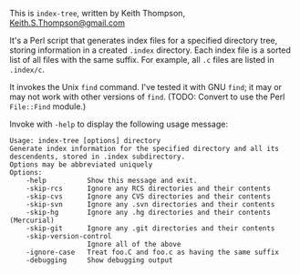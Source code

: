 This is `index-tree`, written by Keith Thompson, Keith.S.Thompson@gmail.com

It's a Perl script that generates index files for a specified
directory tree, storing information in a created `.index` directory.
Each index file is a sorted list of all files with the same suffix.
For example, all `.c` files are listed in `.index/c`.

It invokes the Unix `find` command.  I've tested it with GNU `find`;
it may or may not work with other versions of `find`.  (TODO: Convert
to use the Perl `File::Find` module.)

Invoke with `-help` to display the following usage message:

    Usage: index-tree [options] directory
    Generate index information for the specified directory and all its
    descendents, stored in .index subdirectory.
    Options may be abbreviated uniquely
    Options:
        -help          Show this message and exit.
        -skip-rcs      Ignore any RCS directories and their contents
        -skip-cvs      Ignore any CVS directories and their contents
        -skip-svn      Ignore any .svn directories and their contents
        -skip-hg       Ignore any .hg directories and their contents (Mercurial)
        -skip-git      Ignore any .git directories and their contents
        -skip-version-control
                       Ignore all of the above
        -ignore-case   Treat foo.C and foo.c as having the same suffix
        -debugging     Show debugging output
